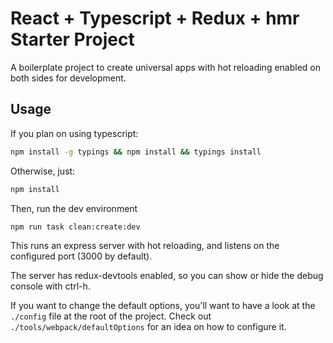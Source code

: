 # React + Typescript + Redux + hmr Starter Project

A boilerplate project to create universal apps with hot reloading enabled on both sides for development.


## Usage

If you plan on using typescript:

```sh
npm install -g typings && npm install && typings install
```

Otherwise, just:
```sh
npm install
```

Then, run the dev environment
```
npm run task clean:create:dev
```

This runs an express server with hot reloading, and listens on the configured port (3000 by default).

The server has redux-devtools enabled, so you can show or hide the debug console with ctrl-h.


If you want to change the default options, you'll want to have a look at the `./config` file at the root of the project. Check out `./tools/webpack/defaultOptions` for an idea on how to configure it.  